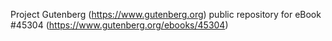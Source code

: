 Project Gutenberg (https://www.gutenberg.org) public repository for eBook #45304 (https://www.gutenberg.org/ebooks/45304)
